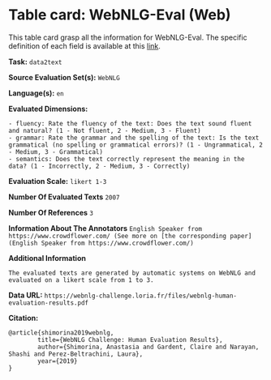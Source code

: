 # Table card: WebNLG-Eval (Web)

This table card grasp all the information for WebNLG-Eval. The specific definition of each field is available at this [link](https://github.com/ThomasScialom/BEAMetrics#adding-a-new-dataset).

**Task:** 
`data2text`

**Source Evaluation Set(s):** 
`WebNLG`

**Language(s):** 
`en`

**Evaluated Dimensions:** 
```
- fluency: Rate the fluency of the text: Does the text sound fluent and natural? (1 - Not fluent, 2 - Medium, 3 - Fluent)
- grammar: Rate the grammar and the spelling of the text: Is the text grammatical (no spelling or grammatical errors)? (1 - Ungrammatical, 2 - Medium, 3 - Grammatical)
- semantics: Does the text correctly represent the meaning in the data? (1 - Incorrectly, 2 - Medium, 3 - Correctly)
```

**Evaluation Scale:** 
`likert 1-3`

**Number Of Evaluated Texts** 
`2007`

**Number Of  References** 
`3`

**Information About The Annotators** 
`English Speaker from https://www.crowdflower.com/ (See more on [the corresponding paper](English Speaker from https://www.crowdflower.com/)`

**Additional Information** 
```
The evaluated texts are generated by automatic systems on WebNLG and evaluated on a likert scale from 1 to 3.
```

**Data URL:** 
``https://webnlg-challenge.loria.fr/files/webnlg-human-evaluation-results.pdf``

**Citation:** 
```
@article{shimorina2019webnlg,
        title={WebNLG Challenge: Human Evaluation Results},
        author={Shimorina, Anastasia and Gardent, Claire and Narayan, Shashi and Perez-Beltrachini, Laura},
        year={2019}
}
```
